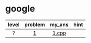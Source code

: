 # google
| level | problem | my_ans | hint |
| :--: | :--: | :--: | :--: |
| ? | [1](https://www.acmicpc.net/problem/1) | [1.cpp](./1/1.cpp) |  |
